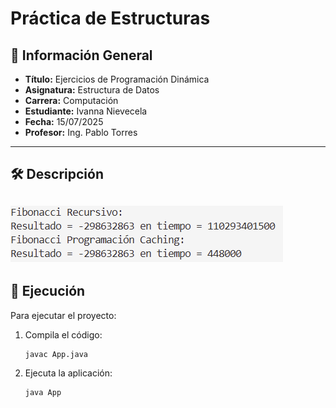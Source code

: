 # Práctica de Estructuras

## 📌 Información General

- **Título:** Ejercicios de Programación Dinámica
- **Asignatura:** Estructura de Datos
- **Carrera:** Computación
- **Estudiante:** Ivanna Nievecela
- **Fecha:** 15/07/2025
- **Profesor:** Ing. Pablo Torres

---

## 🛠️ Descripción 

![alt text](image-1.png)
---

## 🚀 Ejecución

Para ejecutar el proyecto:

1. Compila el código:
    ```bash
    javac App.java
    ```
2. Ejecuta la aplicación:
    ```bash
    java App
    ```
